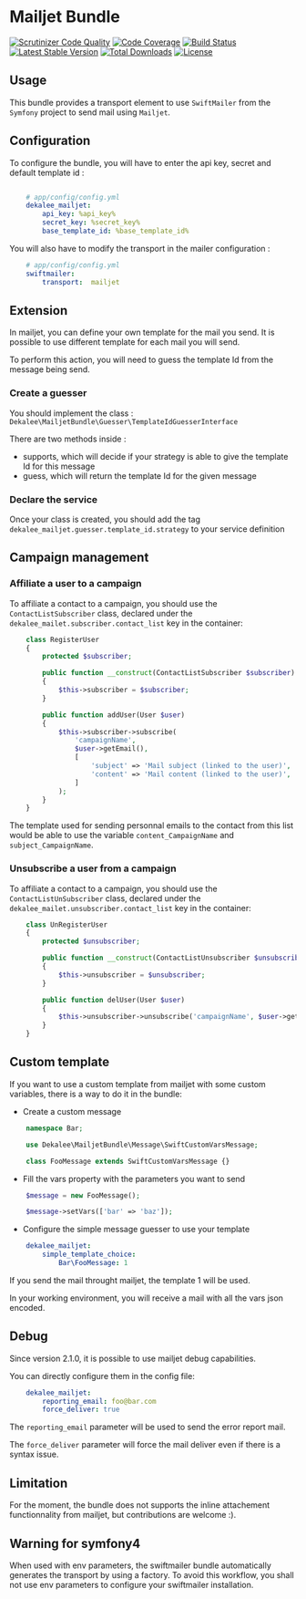 # Mailjet Bundle

[![Scrutinizer Code Quality](https://scrutinizer-ci.com/g/dekalee/mailjet-bundle/badges/quality-score.png?b=master)](https://scrutinizer-ci.com/g/dekalee/mailjet-bundle/?branch=master)
[![Code Coverage](https://scrutinizer-ci.com/g/dekalee/mailjet-bundle/badges/coverage.png?b=master)](https://scrutinizer-ci.com/g/dekalee/mailjet-bundle/?branch=master)
[![Build Status](https://travis-ci.org/dekalee/mailjet-bundle.svg?branch=master)](https://travis-ci.org/dekalee/mailjet-bundle)
[![Latest Stable Version](https://poser.pugx.org/dekalee/mailjet-bundle/v/stable)](https://packagist.org/packages/dekalee/mailjet-bundle)
[![Total Downloads](https://poser.pugx.org/dekalee/mailjet-bundle/downloads)](https://packagist.org/packages/dekalee/mailjet-bundle)
[![License](https://poser.pugx.org/dekalee/mailjet-bundle/license)](https://packagist.org/packages/dekalee/mailjet-bundle)

## Usage

This bundle provides a transport element to use `SwiftMailer` from the
`Symfony` project to send mail using `Mailjet`.

## Configuration

To configure the bundle, you will have to enter the api key, secret and default
template id :

``` yaml

    # app/config/config.yml
    dekalee_mailjet:
        api_key: %api_key%
        secret_key: %secret_key%
        base_template_id: %base_template_id%
```

You will also have to modify the transport in the mailer configuration :

``` yaml
    # app/config/config.yml
    swiftmailer:
        transport:  mailjet
```

## Extension

In mailjet, you can define your own template for the mail you send. It is
possible to use different template for each mail you will send.

To perform this action, you will need to guess the template Id from the
message being send.

### Create a guesser

You should implement the class : `Dekalee\MailjetBundle\Guesser\TemplateIdGuesserInterface`

There are two methods inside :

 - supports, which will decide if your strategy is able to give the
  template Id for this message
 - guess, which will return the template Id for the given message

### Declare the service

Once your class is created, you should add the tag `dekalee_mailjet.guesser.template_id.strategy`
to your service definition

## Campaign management

### Affiliate a user to a campaign

To affiliate a contact to a campaign, you should use the `ContactListSubscriber` class,
declared under the `dekalee_mailet.subscriber.contact_list` key in the container:

``` php
    class RegisterUser
    {
        protected $subscriber;

        public function __construct(ContactListSubscriber $subscriber)
        {
            $this->subscriber = $subscriber;
        }

        public function addUser(User $user)
        {
            $this->subscriber->subscribe(
                'campaignName',
                $user->getEmail(),
                [
                    'subject' => 'Mail subject (linked to the user)',
                    'content' => 'Mail content (linked to the user)',
                ]
            );
        }
    }
```

The template used for sending personnal emails to the contact from this list would be
able to use the variable `content_CampaignName` and `subject_CampaignName`.

### Unsubscribe a user from a campaign

To affiliate a contact to a campaign, you should use the `ContactListUnSubscriber` class,
declared under the `dekalee_mailet.unsubscriber.contact_list` key in the container:

``` php
    class UnRegisterUser
    {
        protected $unsubscriber;

        public function __construct(ContactListUnsubscriber $unsubscriber)
        {
            $this->unsubscriber = $unsubscriber;
        }

        public function delUser(User $user)
        {
            $this->unsubscriber->unsubscribe('campaignName', $user->getEmail());
        }
    }
```

## Custom template

If you want to use a custom template from mailjet with some custom variables, there is a way to do it in the bundle:

- Create a custom message

```php
    namespace Bar;

    use Dekalee\MailjetBundle\Message\SwiftCustomVarsMessage;

    class FooMessage extends SwiftCustomVarsMessage {}
```

- Fill the vars property with the parameters you want to send

```php
    $message = new FooMessage();

    $message->setVars(['bar' => 'baz']);
```

- Configure the simple message guesser to use your template
```yaml
    dekalee_mailjet:
        simple_template_choice:
            Bar\FooMessage: 1
```

If you send the mail throught mailjet, the template 1 will be used.

In your working environment, you will receive a mail with all the vars json encoded.

## Debug

Since version 2.1.0, it is possible to use mailjet debug capabilities.

You can directly configure them in the config file:

```yaml
    dekalee_mailjet:
        reporting_email: foo@bar.com
        force_deliver: true
```

The `reporting_email` parameter will be used to send the error report mail.

The `force_deliver` parameter will force the mail deliver even if there is a syntax issue.

## Limitation

For the moment, the bundle does not supports the inline attachement functionnality from mailjet,
but contributions are welcome :).

## Warning for symfony4

When used with env parameters, the swiftmailer bundle automatically generates the transport by using
a factory. To avoid this workflow, you shall not use env parameters to configure your swiftmailer installation.
